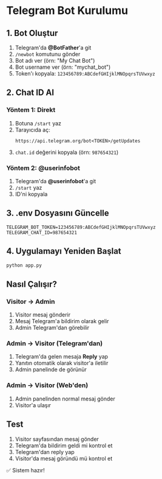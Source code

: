 # Telegram Bot Kurulumu

## 1. Bot Oluştur

1. Telegram'da **@BotFather**'a git
2. `/newbot` komutunu gönder
3. Bot adı ver (örn: "My Chat Bot")
4. Bot username ver (örn: "mychat_bot")
5. Token'ı kopyala: `123456789:ABCdefGHIjklMNOpqrsTUVwxyz`

## 2. Chat ID Al

### Yöntem 1: Direkt
1. Botuna `/start` yaz
2. Tarayıcıda aç:
   ```
   https://api.telegram.org/bot<TOKEN>/getUpdates
   ```
3. `chat.id` değerini kopyala (örn: `987654321`)

### Yöntem 2: @userinfobot
1. Telegram'da **@userinfobot**'a git
2. `/start` yaz
3. ID'ni kopyala

## 3. .env Dosyasını Güncelle

```env
TELEGRAM_BOT_TOKEN=123456789:ABCdefGHIjklMNOpqrsTUVwxyz
TELEGRAM_CHAT_ID=987654321
```

## 4. Uygulamayı Yeniden Başlat

```bash
python app.py
```

## Nasıl Çalışır?

### Visitor → Admin
1. Visitor mesaj gönderir
2. Mesaj Telegram'a bildirim olarak gelir
3. Admin Telegram'dan görebilir

### Admin → Visitor (Telegram'dan)
1. Telegram'da gelen mesaja **Reply** yap
2. Yanıtın otomatik olarak visitor'a iletilir
3. Admin panelinde de görünür

### Admin → Visitor (Web'den)
1. Admin panelinden normal mesaj gönder
2. Visitor'a ulaşır

## Test

1. Visitor sayfasından mesaj gönder
2. Telegram'da bildirim geldi mi kontrol et
3. Telegram'dan reply yap
4. Visitor'da mesaj göründü mü kontrol et

✅ Sistem hazır!
